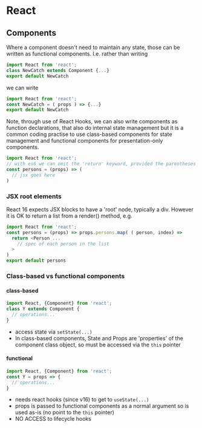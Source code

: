 
# React
## Components
Where a component doesn't need to maintain any state, those can be written as functional components.  I.e. rather than writing  
```javascript
import React from 'react';  
class NewCatch extends Component {...}
export default NewCatch
```
we can write
```javascript
import React from 'react';  
const NewCatch = ( props ) => {...}
export default NewCatch
```  
Note, through use of React Hooks, we can also write components as function declarations, that also do internal state management but it is a common coding practise to use class-based components for state management and functional components for presentation-only components.
```javascript
import React from 'react';
// with es6 we can omit the 'return' keyword, provided the parentheses to hold the jsx begins on the same line
const persons = (props) => (
  // jsx goes here
)
```
### JSX root elements
React 16 expects JSX blocks to have a 'root' node, typically a div. However it is OK to return a list from a render() method, e.g.
```javascript
import React from 'react';
const persons = (props) => props.persons.map( ( person, index) =>
  return <Person ...
    // spec of each person in the list
  >
)
export default persons
```
### Class-based vs functional components
#### class-based
```javascript
import React, {Component} from 'react';
class Y extends Component {
  // operations...
}
```
* access state via `setState(...)`
* In class-based components, State and Props are 'properties' of the component class object, so must be accessed via the `this` pointer
#### functional
```javascript
import React, {Component} from 'react';
const Y = props => {
  // operations...
}
```
* needs react hooks (since v16) to get to `useState(...)`
* props is passed to functional components as a normal argument so is used as-is (no point to the `this` pointer)
* NO ACCESS to lifecycle hooks
